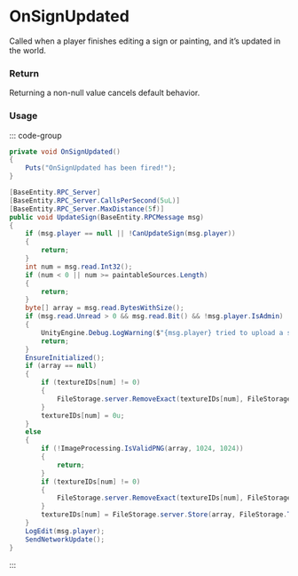 <Badge type="danger" text="Carbon Compatible"/><Badge type="warning" text="Oxide Compatible"/>
# OnSignUpdated
Called when a player finishes editing a sign or painting, and it’s updated in the world.
### Return
Returning a non-null value cancels default behavior.

### Usage
::: code-group
```csharp [Example]
private void OnSignUpdated()
{
	Puts("OnSignUpdated has been fired!");
}
```
```csharp [Source — Assembly-CSharp @ CarvablePumpkin]
[BaseEntity.RPC_Server]
[BaseEntity.RPC_Server.CallsPerSecond(5uL)]
[BaseEntity.RPC_Server.MaxDistance(5f)]
public void UpdateSign(BaseEntity.RPCMessage msg)
{
	if (msg.player == null || !CanUpdateSign(msg.player))
	{
		return;
	}
	int num = msg.read.Int32();
	if (num < 0 || num >= paintableSources.Length)
	{
		return;
	}
	byte[] array = msg.read.BytesWithSize();
	if (msg.read.Unread > 0 && msg.read.Bit() && !msg.player.IsAdmin)
	{
		UnityEngine.Debug.LogWarning($"{msg.player} tried to upload a sign from a file but they aren't admin, ignoring");
		return;
	}
	EnsureInitialized();
	if (array == null)
	{
		if (textureIDs[num] != 0)
		{
			FileStorage.server.RemoveExact(textureIDs[num], FileStorage.Type.png, net.ID, (uint)num);
		}
		textureIDs[num] = 0u;
	}
	else
	{
		if (!ImageProcessing.IsValidPNG(array, 1024, 1024))
		{
			return;
		}
		if (textureIDs[num] != 0)
		{
			FileStorage.server.RemoveExact(textureIDs[num], FileStorage.Type.png, net.ID, (uint)num);
		}
		textureIDs[num] = FileStorage.server.Store(array, FileStorage.Type.png, net.ID, (uint)num);
	}
	LogEdit(msg.player);
	SendNetworkUpdate();
}

```
:::
